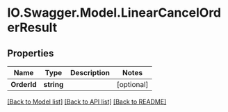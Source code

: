 # IO.Swagger.Model.LinearCancelOrderResult
## Properties

Name | Type | Description | Notes
------------ | ------------- | ------------- | -------------
**OrderId** | **string** |  | [optional] 

[[Back to Model list]](../README.md#documentation-for-models) [[Back to API list]](../README.md#documentation-for-api-endpoints) [[Back to README]](../README.md)

